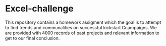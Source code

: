 # Excel-challenge

This repository contains a homework assigment which the goal is to attempt to find trends and communalities on successful kickstart Ccampaigns.
We are provided with 4000 records of past projects and relevant information to get to our final conclusion.
